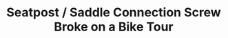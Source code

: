 ---
layout: community
category: community
title: "Seatpost / Saddle Connection Screw Broke on a Bike Tour"
description: "Has anyone have their saddle screw break on them (the one that actually holds the saddle on the post)?  Mine just did and, fortunately, I wasn't on a tour and only 3 miles from home.  "
isTopLevel: false
isSingleLevel: false
isArticle: false
datePublished: 2022-06-24 07:37:00 +0300
dateModified: 2022-06-24 07:37:00 +0300
published: false
---